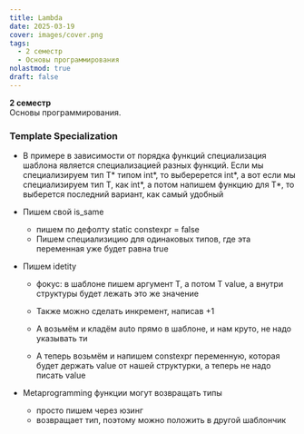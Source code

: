 ```yaml
---
title: Lambda
date: 2025-03-19
cover: images/cover.png
tags:
  - 2 семестр
  - Основы программирования
nolastmod: true
draft: false
---
```


**2 семестр** \
Основы программирования. 

<!--more-->

### Template Specialization
- В примере в зависимости от порядка функций специализация шаблона является специализацией разных функций. Если мы специализируем тип Т* типом int*, то выберерется int*, а вот если мы специализируем тип T, как int*, а потом напишем функцию для Т*, то выберется последний вариант, как самый удобный

- Пишем свой is_same
	- пишем по дефолту static constexpr = false
	- Пишем специализицию для одинаковых типов, где эта переменная уже будет равна true

- Пишем idetity
	- фокус: в шаблоне пишем аргумент Т, а потом Т value, а внутри структуры будет лежать это же значение
	- Также можно сделать инкремент, написав +1

	- А возьмём и кладём auto прямо в шаблоне, и нам круто, не надо указывать ти
	- А теперь возьмём и напишем constexpr переменную, которая будет держать value от нашей структурки, а теперь не надо писать value

- Metaprogramming функции могут возвращать типы
	- просто пишем через юзинг
	- возвращает тип, поэтому можно положить в другой шаблончик